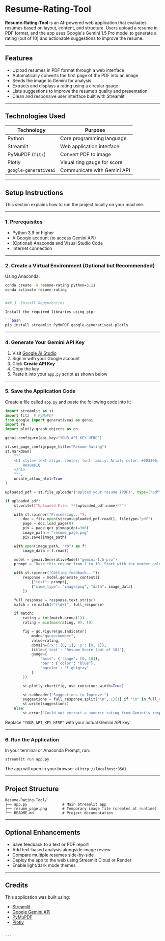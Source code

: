 # Resume-Rating-Tool

**Resume-Rating-Tool** is an AI-powered web application that evaluates resumes based on layout, content, and structure. Users upload a resume in PDF format, and the app uses Google's Gemini 1.5 Pro model to generate a rating (out of 10) and actionable suggestions to improve the resume.

---

## Features

- Upload resumes in PDF format through a web interface  
- Automatically converts the first page of the PDF into an image  
- Sends the image to Gemini for analysis  
- Extracts and displays a rating using a circular gauge  
- Lists suggestions to improve the resume’s quality and presentation  
- Clean and responsive user interface built with Streamlit

---

## Technologies Used

| Technology            | Purpose                             |
|------------------------|--------------------------------------|
| Python                 | Core programming language            |
| Streamlit              | Web application interface            |
| PyMuPDF (`fitz`)       | Convert PDF to image                 |
| Plotly                 | Visual ring gauge for score          |
| `google-generativeai` | Communicate with Gemini API          |

---

## Setup Instructions

This section explains how to run the project locally on your machine.

---

### 1. Prerequisites

- Python 3.9 or higher  
- A Google account (to access Gemini API)  
- (Optional) Anaconda and Visual Studio Code  
- Internet connection

---

### 2. Create a Virtual Environment (Optional but Recommended)

Using Anaconda:

```bash
conda create -n resume-rating python=3.11
conda activate resume-rating


### 3. Install Dependencies

Install the required libraries using pip:

```bash
pip install streamlit PyMuPDF google-generativeai plotly
```

---

### 4. Generate Your Gemini API Key

1. Visit [Google AI Studio](https://makersuite.google.com/app/apikey)
2. Sign in with your Google account
3. Click **Create API Key**
4. Copy the key
5. Paste it into your `app.py` script as shown below

---

### 5. Save the Application Code

Create a file called `app.py` and paste the following code into it:

```python
import streamlit as st
import fitz  # PyMuPDF
from google import generativeai as genai
import re
import plotly.graph_objects as go

genai.configure(api_key="YOUR_API_KEY_HERE")

st.set_page_config(page_title="Resume Rating")
st.markdown(
    """
    <h1 style='text-align: center; font-family: Arial; color: #003366;'>
        ResumeIQ
    </h1>
    """,
    unsafe_allow_html=True
)

uploaded_pdf = st.file_uploader("Upload your resume (PDF)", type=["pdf"])

if uploaded_pdf:
    st.write(f"Uploaded File: **{uploaded_pdf.name}**")

    with st.spinner("Processing..."):
        doc = fitz.open(stream=uploaded_pdf.read(), filetype="pdf")
        page = doc.load_page(0)
        pix = page.get_pixmap(dpi=300)
        image_path = "resume_page.png"
        pix.save(image_path)

    with open(image_path, "rb") as f:
        image_data = f.read()

    model = genai.GenerativeModel("gemini-1.5-pro")
    prompt = "Rate this resume from 1 to 10. Start with the number only. Then give suggestions to improve this resume."

    with st.spinner("Getting feedback..."):
        response = model.generate_content([
            {"text": prompt},
            {"mime_type": "image/png", "data": image_data}
        ])

    full_response = response.text.strip()
    match = re.match(r"(\d+)", full_response)

    if match:
        rating = int(match.group(1))
        rating = min(max(rating, 0), 10)

        fig = go.Figure(go.Indicator(
            mode="gauge+number",
            value=rating,
            domain={'x': [0, 1], 'y': [0, 1]},
            title={'text': "Resume Score (out of 10)"},
            gauge={
                'axis': {'range': [0, 10]},
                'bar': {'color': "blue"},
                'bgcolor': "lightgray"
            }
        ))

        st.plotly_chart(fig, use_container_width=True)

        st.subheader("Suggestions to Improve:")
        suggestions = full_response.split("\n", 1)[1] if "\n" in full_response else "No suggestions found."
        st.write(suggestions)
    else:
        st.error("Could not extract a numeric rating from Gemini's response.")
```

Replace `"YOUR_API_KEY_HERE"` with your actual Gemini API key.

---

### 6. Run the Application

In your terminal or Anaconda Prompt, run:

```bash
streamlit run app.py
```

The app will open in your browser at `http://localhost:8501`.

---

## Project Structure

```
Resume-Rating-Tool/
├── app.py                # Main Streamlit app
├── resume_page.png       # Temporary image file (created at runtime)
└── README.md             # Project documentation

```

---

## Optional Enhancements

* Save feedback to a text or PDF report
* Add text-based analysis alongside image review
* Compare multiple resumes side-by-side
* Deploy the app to the web using Streamlit Cloud or Render
* Enable light/dark mode themes

---





## Credits

This application was built using:

* [Streamlit](https://streamlit.io)
* [Google Gemini API](https://ai.google.dev/)
* [PyMuPDF](https://pymupdf.readthedocs.io/)
* [Plotly](https://plotly.com/)

```

---


